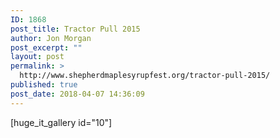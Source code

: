 ```yaml
---
ID: 1868
post_title: Tractor Pull 2015
author: Jon Morgan
post_excerpt: ""
layout: post
permalink: >
  http://www.shepherdmaplesyrupfest.org/tractor-pull-2015/
published: true
post_date: 2018-04-07 14:36:09
---
```

[huge_it_gallery id="10"]